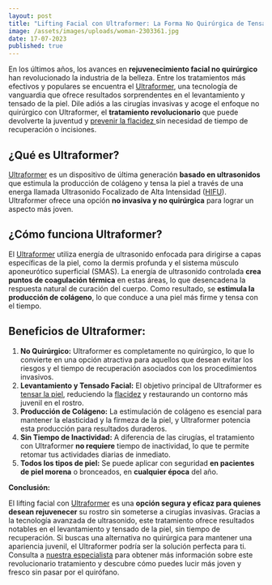 ```yaml
---
layout: post
title: "Lifting Facial con Ultraformer: La Forma No Quirúrgica de Tensar tu Piel"
image: /assets/images/uploads/woman-2303361.jpg
date: 17-07-2023
published: true
---
```

En los últimos años, los avances en **rejuvenecimiento facial no quirúrgico** han revolucionado la industria de la belleza. Entre los tratamientos más efectivos y populares se encuentra el [Ultraformer](https://www.dermabile.es/tratamientos/lifting-facial/), una tecnología de vanguardia que ofrece resultados sorprendentes en el levantamiento y tensado de la piel. Dile adiós a las cirugías invasivas y acoge el enfoque no quirúrgico con Ultraformer, el **tratamiento revolucionario** que puede devolverte la juventud y [prevenir la flacidez ](https://www.dermabile.es/blog/como-prevenir-la-flacidez-de-piel)sin necesidad de tiempo de recuperación o incisiones.

## ¿Qué es Ultraformer?

[Ultraformer](https://www.dermabile.es/tratamientos/lifting-facial/) es un dispositivo de última generación **basado en ultrasonidos** que estimula la producción de colágeno y tensa la piel a través de una energa llamada Ultrasonido Focalizado de Alta Intensidad ([HIFU](https://www.dermabile.es/blog/ultherapy-que-es-como-funciona-vs-otros)).  Ultraformer ofrece una opción **no invasiva y no quirúrgica** para lograr un aspecto más joven.

## ¿Cómo funciona Ultraformer?

El [Ultraformer](https://www.dermabile.es/tratamientos/lifting-facial/) utiliza energía de ultrasonido enfocada para dirigirse a capas específicas de la piel, como la dermis profunda y el sistema músculo aponeurótico superficial (SMAS). La energía de ultrasonido controlada **crea puntos de coagulación térmica** en estas áreas, lo que desencadena la respuesta natural de curación del cuerpo. Como resultado, se **estimula la producción de colágeno**, lo que conduce a una piel más firme y tensa con el tiempo.

## Beneficios de Ultraformer:

1. **No Quirúrgico:** Ultraformer es completamente no quirúrgico, lo que lo convierte en una opción atractiva para aquellos que desean evitar los riesgos y el tiempo de recuperación asociados con los procedimientos invasivos.
2. **Levantamiento y Tensado Facial:** El objetivo principal de Ultraformer es  [tensar la piel](https://www.dermabile.es/blog/lifting-sin-cirugia), reduciendo la [flacidez](https://www.dermabile.es/blog/por-que-tengo-flacidez) y restaurando un contorno más juvenil en el rostro.
3. **Producción de Colágeno:** La estimulación de colágeno es esencial para mantener la elasticidad y la firmeza de la piel, y Ultraformer potencia esta producción para resultados duraderos.
4. **Sin Tiempo de Inactividad:** A diferencia de las cirugías, el tratamiento con Ultraformer **no requiere** tiempo de inactividad, lo que te permite retomar tus actividades diarias de inmediato. 
5. **Todos los tipos de piel:** Se puede aplicar con seguridad **en pacientes de piel morena** o bronceados, en **cualquier época** del año.

**Conclusión:**

El lifting facial con [Ultraformer](https://www.dermabile.es/tratamientos/lifting-facial/) es una **opción segura y eficaz para quienes desean rejuvenecer** su rostro sin someterse a cirugías invasivas. Gracias a la tecnología avanzada de ultrasonido, este tratamiento ofrece resultados notables en el levantamiento y tensado de la piel, sin tiempo de recuperación. Si buscas una alternativa no quirúrgica para mantener una apariencia juvenil, el Ultraformer podría ser la solución perfecta para ti. Consulta a [nuestra especialista](https://www.dermabile.es/vanessa-martins)  para obtener más información sobre este revolucionario tratamiento y descubre cómo puedes lucir más joven y fresco sin pasar por el quirófano.